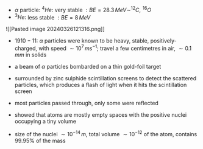 - $\alpha$ particle:  $^{4}He:$ very stable $:BE=28.3\,MeV \sim ^{12}C,\, ^{16}O$
- $^{3}He:$ less stable $:BE=8\,MeV$

![[Pasted image 20240326121316.png]]
- $1910-11:$ $\alpha$ particles were known to be heavy, stable, positively-charged, with speed $\sim 10^{7}\,ms^{-1}$; travel a few centimetres in air, $\sim0.1\,mm$ in solids

- a beam of $\alpha$ particles bombarded on a thin gold-foil target
- surrounded by zinc sulphide scintillation screens to detect the scattered particles, which produces a flash of light when it hits the scintillation screen
- most particles passed through, only some were reflected
- showed that atoms are mostly empty spaces with the positive nuclei occupying a tiny volume
- size of the nuclei $\sim10^{-14}\,m$, total volume $\sim 10^{-12}$ of the atom, contains $99.95\%$ of the mass

